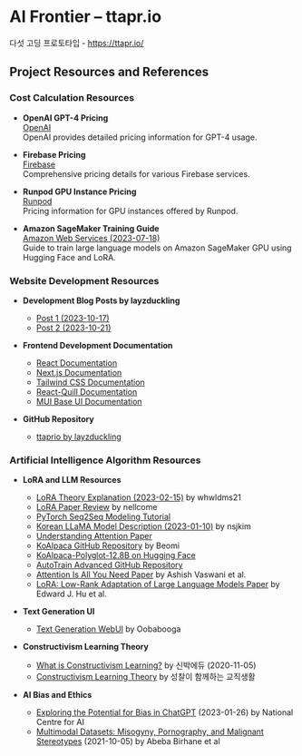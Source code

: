 # AI Frontier – ttapr.io
다섯 고딩 프로토타입 - https://ttapr.io/

## Project Resources and References

### Cost Calculation Resources

- **OpenAI GPT-4 Pricing**  
  [OpenAI](https://openai.com/pricing)  
  OpenAI provides detailed pricing information for GPT-4 usage.

- **Firebase Pricing**  
  [Firebase](https://firebase.google.com/pricing)  
  Comprehensive pricing details for various Firebase services.

- **Runpod GPU Instance Pricing**  
  [Runpod](https://www.runpod.io/gpu-instance/pricing)  
  Pricing information for GPU instances offered by Runpod.

- **Amazon SageMaker Training Guide**  
  [Amazon Web Services (2023-07-18)](https://aws.amazon.com/ko/blogs/tech/train-a-large-language-model-on-a-single-amazon-sagemaker-gpu-with-hugging-face-and-lora/)  
  Guide to train large language models on Amazon SageMaker GPU using Hugging Face and LoRA.

### Website Development Resources

- **Development Blog Posts by layzduckling**  
  - [Post 1 (2023-10-17)](https://blog.naver.com/layzduckling/223239338242)  
  - [Post 2 (2023-10-21)](https://blog.naver.com/layzduckling/223240958271)  

- **Frontend Development Documentation**  
  - [React Documentation](https://react.dev/)  
  - [Next.js Documentation](https://nextjs.org/docs)  
  - [Tailwind CSS Documentation](https://tailwindcss.com/)  
  - [React-Quill Documentation](https://github.com/zenoamaro/react-quill)  
  - [MUI Base UI Documentation](https://mui.com/base-ui/)  

- **GitHub Repository**  
  - [ttaprio by layzduckling](https://github.com/layzduckling/ttaprio)  

### Artificial Intelligence Algorithm Resources

- **LoRA and LLM Resources**  
  - [LoRA Theory Explanation (2023-02-15)](https://blog.naver.com/whwldms21/223272454681) by whwldms21  
  - [LoRA Paper Review](https://velog.io/@nellcome/NLP2) by nellcome  
  - [PyTorch Seq2Seq Modeling Tutorial](https://tutorials.pytorch.kr/beginner/transformer_tutorial.html)  
  - [Korean LLaMA Model Description (2023-01-10)](https://blog.naver.com/nsjkim/223219595494) by nsjkim  
  - [Understanding Attention Paper](https://www.youtube.com/watch?v=AA621UofTUA&t=1226s)  
  - [KoAlpaca GitHub Repository](https://github.com/Beomi/KoAlpaca) by Beomi  
  - [KoAlpaca-Polyglot-12.8B on Hugging Face](https://huggingface.co/beomi/KoAlpaca-Polyglot-12.8B)  
  - [AutoTrain Advanced GitHub Repository](https://github.com/huggingface/autotrain-advanced)  
  - [Attention Is All You Need Paper](https://arxiv.org/abs/1706.03762) by Ashish Vaswani et al.  
  - [LoRA: Low-Rank Adaptation of Large Language Models Paper](https://arxiv.org/abs/2106.09685) by Edward J. Hu et al.  

- **Text Generation UI**  
  - [Text Generation WebUI](https://github.com/oobabooga/text-generation-webui) by Oobabooga  

- **Constructivism Learning Theory**  
  - [What is Constructivism Learning?](https://edumon.tistory.com/208) by 신박에듀 (2020-11-05)  
  - [Constructivism Learning Theory](https://blog.naver.com/ybluesea26/220889252225) by 성찰이 함께하는 교직생활  

- **AI Bias and Ethics**  
  - [Exploring the Potential for Bias in ChatGPT](https://nationalcentreforai.jiscinvolve.org/wp/2023/01/26/exploring-the-potential-for-bias-in-chatgpt/) (2023-01-26) by National Centre for AI  
  - [Multimodal Datasets: Misogyny, Pornography, and Malignant Stereotypes](https://arxiv.org/abs/2110.01963) (2021-10-05) by Abeba Birhane et al